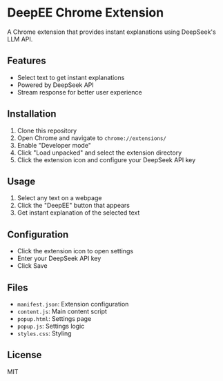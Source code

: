 # DeepEE Chrome Extension

A Chrome extension that provides instant explanations using DeepSeek's LLM API.

## Features
- Select text to get instant explanations
- Powered by DeepSeek API
- Stream response for better user experience

## Installation
1. Clone this repository
2. Open Chrome and navigate to `chrome://extensions/`
3. Enable "Developer mode"
4. Click "Load unpacked" and select the extension directory
5. Click the extension icon and configure your DeepSeek API key

## Usage
1. Select any text on a webpage
2. Click the "DeepEE" button that appears
3. Get instant explanation of the selected text

## Configuration
- Click the extension icon to open settings
- Enter your DeepSeek API key
- Click Save

## Files
- `manifest.json`: Extension configuration
- `content.js`: Main content script
- `popup.html`: Settings page
- `popup.js`: Settings logic
- `styles.css`: Styling

## License
MIT
